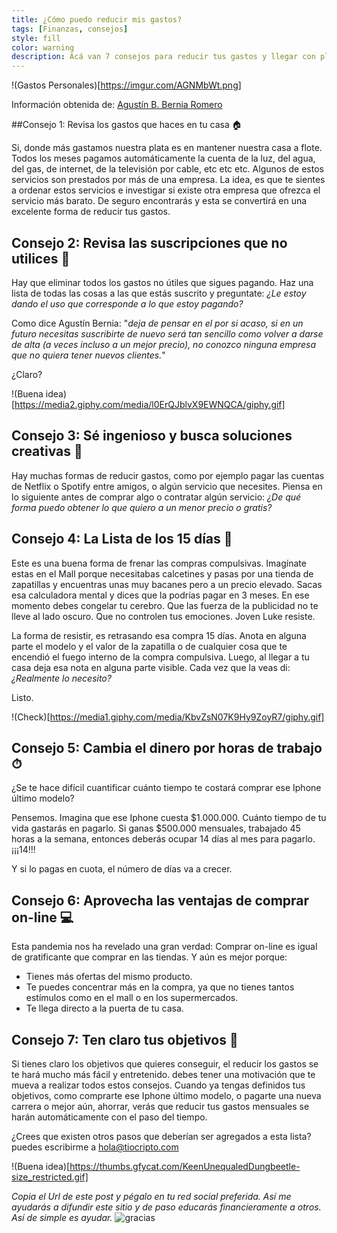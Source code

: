 ```yaml
---
title: ¿Cómo puedo reducir mis gastos?
tags: [Finanzas, consejos]
style: fill
color: warning
description: Acá van 7 consejos para reducir tus gastos y llegar con plata a fin de mes.
---
```



!(Gastos Personales)[https://imgur.com/AGNMbWt.png]

Información obtenida de: [Agustín B. Bernia Romero](https://www.linkedin.com/pulse/7-consejos-para-reducir-gastos-sin-dolor-agust%C3%ADn-b-bernia-romero/)

##Consejo 1: Revisa los gastos que haces en tu casa 🏠

Si, donde más gastamos nuestra plata es en mantener nuestra casa a flote. Todos los meses pagamos automáticamente la cuenta de la luz, del agua, del gas, de internet, de la televisión por cable, etc etc etc. Algunos de estos servicios son prestados por más de una empresa. La idea, es que te sientes a ordenar estos servicios e investigar si existe otra empresa que ofrezca el servicio más barato. De seguro encontrarás y esta se convertirá en una excelente forma de reducir tus gastos.


## Consejo 2: Revisa las suscripciones que no utilices 📄

Hay que eliminar todos los gastos no útiles que sigues pagando. Haz una lista de todas las cosas a las que estás suscrito y preguntate: *¿Le estoy dando el uso que corresponde a lo que estoy pagando?*

Como dice Agustín Bernia: "*deja de pensar en el por si acaso, si en un futuro necesitas suscribirte de nuevo será tan sencillo como volver a darse de alta (a veces incluso a un mejor precio), no conozco ninguna empresa que no quiera tener nuevos clientes.*"

¿Claro?

!(Buena idea)[https://media2.giphy.com/media/l0ErQJblvX9EWNQCA/giphy.gif]

## Consejo 3: Sé ingenioso y busca soluciones creativas 🧠

Hay muchas formas de reducir gastos, como por ejemplo pagar las cuentas de Netflix o Spotify entre amigos, o algún servicio que necesites. Piensa en lo siguiente antes de comprar algo o contratar algún servicio: *¿De qué forma puedo obtener lo que quiero a un menor precio o gratis?*


## Consejo 4: La Lista de los 15 días 📆

Este es una buena forma de frenar las compras compulsivas. Imagínate estas en el Mall porque necesitabas calcetines y pasas por una tienda de zapatillas y encuentras unas muy bacanes pero a un precio elevado. Sacas esa calculadora mental y dices que la podrías pagar en 3 meses. En ese momento debes congelar tu cerebro. Que las fuerza de la publicidad no te lleve al lado oscuro. Que no controlen tus emociones. Joven Luke resiste.

La forma de resistir, es retrasando esa compra 15 días. Anota en alguna parte el modelo y el valor de la zapatilla o de cualquier cosa que te encendió el fuego interno de la compra compulsiva. Luego, al llegar a tu casa deja esa nota en alguna parte visible. Cada vez que la veas di: *¿Realmente lo necesito?*

Listo.

!(Check)[https://media1.giphy.com/media/KbvZsN07K9Hy9ZoyR7/giphy.gif]

## Consejo 5: Cambia el dinero por horas de trabajo ⏱

¿Se te hace difícil cuantificar cuánto tiempo te costará comprar ese Iphone último modelo?

Pensemos. Imagina que ese Iphone cuesta $1.000.000. Cuánto tiempo de tu vida gastarás en pagarlo. Si ganas $500.000 mensuales, trabajado 45 horas a la semana, entonces deberás ocupar 14 días al mes para pagarlo. ¡¡¡14!!!

Y si lo pagas en cuota, el número de días va a crecer.

## Consejo 6: Aprovecha las ventajas de comprar on-line 💻

Esta pandemia nos ha revelado una gran verdad: Comprar on-line es igual de gratificante que comprar en las tiendas. Y aún es mejor porque:

- Tienes más ofertas del mismo producto.
- Te puedes concentrar más en la compra, ya que no tienes tantos estímulos como en el mall o en los supermercados.
- Te llega directo a la puerta de tu casa.

## Consejo 7: Ten claro tus objetivos 📍

Si tienes claro los objetivos que quieres conseguir, el reducir los gastos se te hará mucho más fácil y entretenido. debes tener una motivación que te mueva a realizar todos estos consejos. Cuando ya tengas definidos tus objetivos, como comprarte ese Iphone último modelo, o pagarte una nueva carrera o mejor aún, ahorrar, verás que reducir tus gastos mensuales se harán automáticamente con el paso del tiempo.


¿Crees que existen otros pasos que deberían ser agregados a esta lista? puedes escribirme a hola@tiocripto.com

!(Buena idea)[https://thumbs.gfycat.com/KeenUnequaledDungbeetle-size_restricted.gif]


*Copia el Url de este post y pégalo en tu red social preferida. Así me ayudarás a difundir este sitio y de paso educarás financieramente a otros. Así de simple es ayudar.*
![gracias](https://media2.giphy.com/media/fxI1G5PNC5esyNlIUs/giphy.gif)
